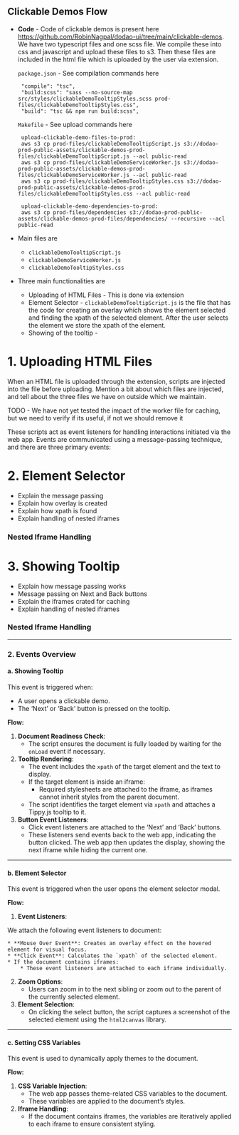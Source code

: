 
## **Clickable Demos Flow**
- **Code** - Code of clickable demos is present here https://github.com/RobinNagpal/dodao-ui/tree/main/clickable-demos. 
  We have two typescript files and one scss file. We compile these into css and javascript and upload these files to s3. 
  Then these files are included in the html file which is uploaded by the user via extension.

   `package.json`  - See compilation commands here
   ```
    "compile": "tsc",
    "build:scss": "sass --no-source-map src/styles/clickableDemoTooltipStyles.scss prod-files/clickableDemoTooltipStyles.css",
    "build": "tsc && npm run build:scss",

   ```
  
    `Makefile` - See upload commands here
    ```
     upload-clickable-demo-files-to-prod:
  	 aws s3 cp prod-files/clickableDemoTooltipScript.js s3://dodao-prod-public-assets/clickable-demos-prod-files/clickableDemoTooltipScript.js --acl public-read
  	 aws s3 cp prod-files/clickableDemoServiceWorker.js s3://dodao-prod-public-assets/clickable-demos-prod-files/clickableDemoServiceWorker.js --acl public-read
  	 aws s3 cp prod-files/clickableDemoTooltipStyles.css s3://dodao-prod-public-assets/clickable-demos-prod-files/clickableDemoTooltipStyles.css --acl public-read

     upload-clickable-demo-dependencies-to-prod:
     aws s3 cp prod-files/dependencies s3://dodao-prod-public-assets/clickable-demos-prod-files/dependencies/ --recursive --acl public-read
     ```
- Main files are 
  - `clickableDemoTooltipScript.js` 
  - `clickableDemoServiceWorker.js` 
  - `clickableDemoTooltipStyles.css`

- Three main functionalities are 
  - Uploading of HTML Files - This is done via extension
  - Element Selector - `clickableDemoTooltipScript.js` is the file that has the code for creating an overlay which shows the element selected and finding the xpath of the selected element. After the user selects the element we store the xpath of the element.
  - Showing of the tooltip -



# **1. Uploading HTML Files**

When an HTML file is uploaded through the extension, scripts are injected into the file before uploading. Mention a bit about which files are injected, and tell about the three files we have on outside which we maintain.




TODO - We have not yet tested the impact of the worker file for caching, but we need to verify if its useful, if not we should remove it

These scripts act as event listeners for handling interactions initiated via the web app. Events are communicated using a message-passing technique, and there are three primary events:


# 2. Element Selector
- Explain the message passing
- Explain how overlay is created
- Explain how xpath is found
- Explain handling of nested iframes

### Nested Iframe Handling

# 3. Showing Tooltip
- Explain how message passing works
- Message passing on Next and Back buttons 
- Explain the iframes crated for caching
- Explain handling of nested iframes

### Nested Iframe Handling


-------------------

### **2. Events Overview**


#### **a. Showing Tooltip**

This event is triggered when:



* A user opens a clickable demo.
* The ‘Next’ or ‘Back’ button is pressed on the tooltip.

**Flow:**



1. **Document Readiness Check**:
    * The script ensures the document is fully loaded by waiting for the `onLoad` event if necessary.
2. **Tooltip Rendering**:
    * The event includes the `xpath` of the target element and the text to display.
    * If the target element is inside an iframe:
        * Required stylesheets are attached to the iframe, as iframes cannot inherit styles from the parent document.
    * The script identifies the target element via `xpath` and attaches a Tippy.js tooltip to it.
3. **Button Event Listeners**:
    * Click event listeners are attached to the ‘Next’ and ‘Back’ buttons.
    * These listeners send events back to the web app, indicating the button clicked. The web app then updates the display, showing the next iframe while hiding the current one.


---


#### **b. Element Selector**

This event is triggered when the user opens the element selector modal.

**Flow:**



1. **Event Listeners**:

We attach the following event listeners to document:



    * **Mouse Over Event**: Creates an overlay effect on the hovered element for visual focus.
    * **Click Event**: Calculates the `xpath` of the selected element.
    * If the document contains iframes:
        * These event listeners are attached to each iframe individually.
2. **Zoom Options**:
    * Users can zoom in to the next sibling or zoom out to the parent of the currently selected element.
3. **Element Selection**:
    * On clicking the select button, the script captures a screenshot of the selected element using the `html2canvas` library.


---


#### **c. Setting CSS Variables**

This event is used to dynamically apply themes to the document.

**Flow:**



1. **CSS Variable Injection**:
    * The web app passes theme-related CSS variables to the document.
    * These variables are applied to the document’s styles.
2. **Iframe Handling**:
    * If the document contains iframes, the variables are iteratively applied to each iframe to ensure consistent styling.
